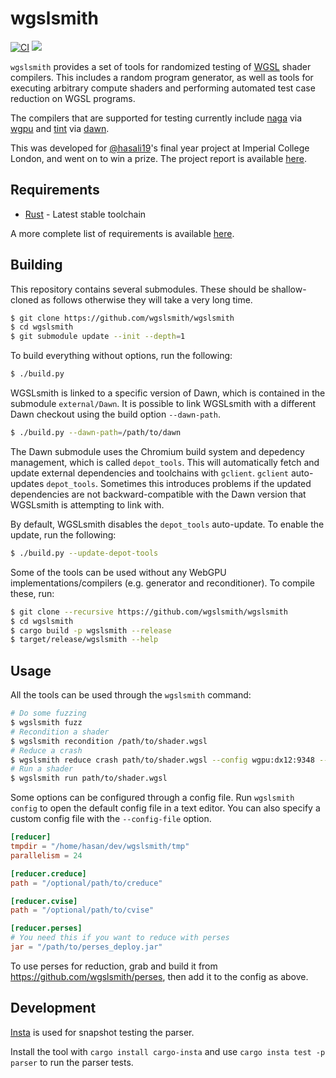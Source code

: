 # wgslsmith

[![CI](https://github.com/wgslsmith/wgslsmith/actions/workflows/ci.yml/badge.svg)](https://github.com/wgslsmith/wgslsmith/actions/workflows/ci.yml)
[![](https://img.shields.io/badge/docs-wgslsmith.github.io-orange)](https://wgslsmith.github.io)

`wgslsmith` provides a set of tools for randomized testing of [WGSL](https://www.w3.org/TR/WGSL/) shader compilers. This includes a random program generator, as well as tools for executing arbitrary compute shaders and performing automated test case reduction on WGSL programs.

The compilers that are supported for testing currently include [naga](https://github.com/gfx-rs/naga) via [wgpu](https://github.com/gfx-rs/wgpu) and [tint](https://dawn.googlesource.com/tint) via [dawn](https://dawn.googlesource.com/dawn).

This was developed for [@hasali19](https://github.com/hasali19)'s final year project at Imperial College London, and went on to win a prize. The project report is available [here](https://drive.google.com/file/d/1qDcGQndpl5onKN2UA4CFStDJQBRfpKIm/view?usp=sharing).

## Requirements

- [Rust](https://rustup.rs/) - Latest stable toolchain

A more complete list of requirements is available [here](https://wgslsmith.github.io/building/index.html).

## Building

This repository contains several submodules. These should be shallow-cloned as follows otherwise they will take a very long time.

```sh
$ git clone https://github.com/wgslsmith/wgslsmith
$ cd wgslsmith
$ git submodule update --init --depth=1
```

To build everything without options, run the following:
```sh
$ ./build.py
```

WGSLsmith is linked to a specific version of Dawn, which is contained in the submodule `external/Dawn`. It is possible to link WGSLsmith with a different Dawn checkout using the build option `--dawn-path`. 

```sh
$ ./build.py --dawn-path=/path/to/dawn
```

The Dawn submodule uses the Chromium build system and depedency management, which is called `depot_tools`. This will automatically fetch and update external dependencies and toolchains with `gclient`. `gclient` auto-updates `depot_tools`. Sometimes this introduces problems if the updated dependencies are not backward-compatible with the Dawn version that WGSLsmith is attempting to link with.

By default, WGSLsmith disables the `depot_tools` auto-update. To enable the update, run the following:
```sh
$ ./build.py --update-depot-tools
```

Some of the tools can be used without any WebGPU implementations/compilers (e.g. generator and reconditioner). To compile these, run:

```sh
$ git clone --recursive https://github.com/wgslsmith/wgslsmith
$ cd wgslsmith
$ cargo build -p wgslsmith --release
$ target/release/wgslsmith --help
```

## Usage

All the tools can be used through the `wgslsmith` command:

```sh
# Do some fuzzing
$ wgslsmith fuzz
# Recondition a shader
$ wgslsmith recondition /path/to/shader.wgsl
# Reduce a crash
$ wgslsmith reduce crash path/to/shader.wgsl --config wgpu:dx12:9348 --regex '...'
# Run a shader
$ wgslsmith run path/to/shader.wgsl
```

Some options can be configured through a config file. Run `wgslsmith config` to open the default config file in a text editor. You can also specify a custom config file with the `--config-file` option.

```toml
[reducer]
tmpdir = "/home/hasan/dev/wgslsmith/tmp"
parallelism = 24

[reducer.creduce]
path = "/optional/path/to/creduce"

[reducer.cvise]
path = "/optional/path/to/cvise"

[reducer.perses]
# You need this if you want to reduce with perses
jar = "/path/to/perses_deploy.jar"
```

To use perses for reduction, grab and build it from https://github.com/wgslsmith/perses, then add it to the config as above.

## Development

[Insta](https://github.com/mitsuhiko/insta) is used for snapshot testing the parser.

Install the tool with `cargo install cargo-insta` and use `cargo insta test -p parser` to run the parser tests.
